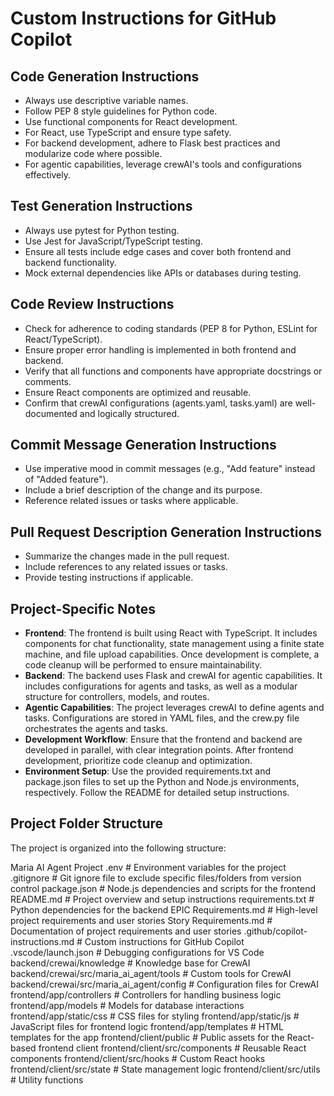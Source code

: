 # Custom Instructions for GitHub Copilot

## Code Generation Instructions
- Always use descriptive variable names.
- Follow PEP 8 style guidelines for Python code.
- Use functional components for React development.
- For React, use TypeScript and ensure type safety.
- For backend development, adhere to Flask best practices and modularize code where possible.
- For agentic capabilities, leverage crewAI's tools and configurations effectively.

## Test Generation Instructions
- Always use pytest for Python testing.
- Use Jest for JavaScript/TypeScript testing.
- Ensure all tests include edge cases and cover both frontend and backend functionality.
- Mock external dependencies like APIs or databases during testing.

## Code Review Instructions
- Check for adherence to coding standards (PEP 8 for Python, ESLint for React/TypeScript).
- Ensure proper error handling is implemented in both frontend and backend.
- Verify that all functions and components have appropriate docstrings or comments.
- Ensure React components are optimized and reusable.
- Confirm that crewAI configurations (agents.yaml, tasks.yaml) are well-documented and logically structured.

## Commit Message Generation Instructions
- Use imperative mood in commit messages (e.g., "Add feature" instead of "Added feature").
- Include a brief description of the change and its purpose.
- Reference related issues or tasks where applicable.

## Pull Request Description Generation Instructions
- Summarize the changes made in the pull request.
- Include references to any related issues or tasks.
- Provide testing instructions if applicable.

## Project-Specific Notes
- **Frontend**: The frontend is built using React with TypeScript. It includes components for chat functionality, state management using a finite state machine, and file upload capabilities. Once development is complete, a code cleanup will be performed to ensure maintainability.
- **Backend**: The backend uses Flask and crewAI for agentic capabilities. It includes configurations for agents and tasks, as well as a modular structure for controllers, models, and routes.
- **Agentic Capabilities**: The project leverages crewAI to define agents and tasks. Configurations are stored in YAML files, and the crew.py file orchestrates the agents and tasks.
- **Development Workflow**: Ensure that the frontend and backend are developed in parallel, with clear integration points. After frontend development, prioritize code cleanup and optimization.
- **Environment Setup**: Use the provided requirements.txt and package.json files to set up the Python and Node.js environments, respectively. Follow the README for detailed setup instructions.

## Project Folder Structure
The project is organized into the following structure:

Maria AI Agent Project
.env                                       # Environment variables for the project
.gitignore                                 # Git ignore file to exclude specific files/folders from version control
package.json                               # Node.js dependencies and scripts for the frontend
README.md                                  # Project overview and setup instructions
requirements.txt                           # Python dependencies for the backend
EPIC Requirements.md                       # High-level project requirements and user stories
Story Requirements.md                      # Documentation of project requirements and user stories
.github/copilot-instructions.md            # Custom instructions for GitHub Copilot
.vscode/launch.json                        # Debugging configurations for VS Code
backend/crewai/knowledge                   # Knowledge base for CrewAI
backend/crewai/src/maria_ai_agent/tools    # Custom tools for CrewAI
backend/crewai/src/maria_ai_agent/config   # Configuration files for CrewAI
frontend/app/controllers                   # Controllers for handling business logic
frontend/app/models                        # Models for database interactions
frontend/app/static/css                    # CSS files for styling
frontend/app/static/js                     # JavaScript files for frontend logic
frontend/app/templates                     # HTML templates for the app
frontend/client/public                     # Public assets for the React-based frontend client
frontend/client/src/components             # Reusable React components
frontend/client/src/hooks                  # Custom React hooks
frontend/client/src/state                  # State management logic
frontend/client/src/utils                  # Utility functions
